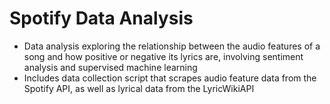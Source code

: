 # Spotify Data Analysis
- Data analysis exploring the relationship between the audio features of a song and how positive or negative its lyrics are, involving sentiment analysis and supervised machine learning
- Includes data collection script that scrapes audio feature data from the Spotify API, as well as lyrical data from the LyricWikiAPI

